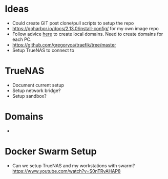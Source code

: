 # Ideas
- Could create GIT post clone/pull scripts to setup the repo
- https://goharbor.io/docs/2.13.0/install-config/ for my own image repo
- Follow advice [here](https://www.reddit.com/r/selfhosted/comments/152onud/can_i_have_a_domain_name_redirect_to_a_local/) to create local domains. Need to create domains for each PC. 
- https://github.com/gregoryca/traefik/tree/master
- Setup TrueNAS to connect to 


# TrueNAS
- Document current setup
- Setup network bridge?
- Setup sandbox?

# Domains
-

# Docker Swarm Setup
- Can we setup TrueNAS and my workstations with swarm? 
https://www.youtube.com/watch?v=S0nTRvAHAP8